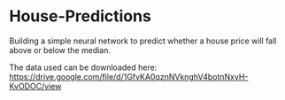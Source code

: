 # House-Predictions
Building a simple neural network to predict whether a house price will fall above or below the median.

The data used can be downloaded here: https://drive.google.com/file/d/1GfvKA0qznNVknghV4botnNxyH-KvODOC/view
